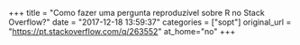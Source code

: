 +++
title = "Como fazer uma pergunta reproduzível sobre R no Stack Overflow?"
date = "2017-12-18 13:59:37"
categories = ["sopt"]
original_url = "https://pt.stackoverflow.com/q/263552"
at_home="no"
+++

